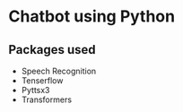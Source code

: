 # Chatbot using Python

## Packages used
- Speech Recognition
- Tenserflow
- Pyttsx3
- Transformers
